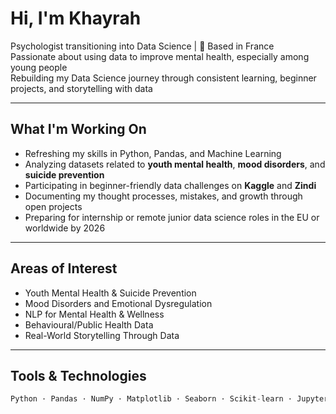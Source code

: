 # Hi, I'm Khayrah

Psychologist transitioning into Data Science | 📍 Based in France  
Passionate about using data to improve mental health, especially among young people  
Rebuilding my Data Science journey through consistent learning, beginner projects, and storytelling with data

---

## What I'm Working On

- Refreshing my skills in Python, Pandas, and Machine Learning  
- Analyzing datasets related to **youth mental health**, **mood disorders**, and **suicide prevention**  
- Participating in beginner-friendly data challenges on **Kaggle** and **Zindi**  
- Documenting my thought processes, mistakes, and growth through open projects  
- Preparing for internship or remote junior data science roles in the EU or worldwide by 2026

---

## Areas of Interest

- Youth Mental Health & Suicide Prevention  
- Mood Disorders and Emotional Dysregulation  
- NLP for Mental Health & Wellness  
- Behavioural/Public Health Data  
- Real-World Storytelling Through Data

---

## Tools & Technologies

```python
Python · Pandas · NumPy · Matplotlib · Seaborn · Scikit-learn · Jupyter/Colab · Git/GitHub

